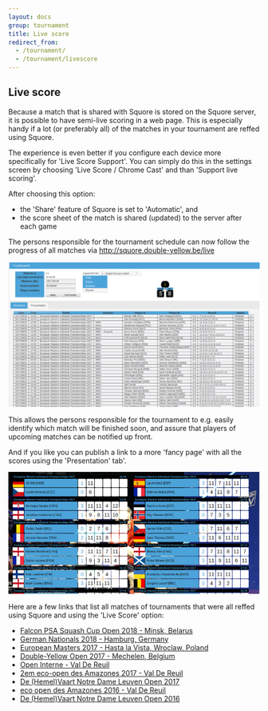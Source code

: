 ```yaml
---
layout: docs
group: tournament
title: Live score
redirect_from:
  - /tournament/
  - /tournament/livescore
---
```

## Live score

Because a match that is shared with Squore is stored on the Squore server, it is possible to have semi-live scoring in a web page.
This is especially handy if a lot (or preferably all) of the matches in your tournament are reffed using Squore.

The experience is even better if you configure each device more specifically for 'Live Score Support'.
You can simply do this in the settings screen by choosing 'Live Score / Chrome Cast' and than 'Support live scoring'.

After choosing this option:
* the 'Share' feature of Squore is set to 'Automatic', and
* the score sheet of the match is shared (updated) to the server after each game

The persons responsible for the tournament schedule can now follow the progress of all matches via <http://squore.double-yellow.be/live>

![Squore Live Score Site"](../img/sb.livescore.page.png)

This allows the persons responsible for the tournament to e.g. easily identify which match will be finished soon, and assure that players of upcoming matches can be notified up front. 

And if you like you can publish a link to a more 'fancy page' with all the scores using the 'Presentation' tab'.

![Squore Live Score Fancy"](../img/sb.livescore.fancy.png)
 

Here are a few links that list all matches of tournaments that were all reffed using Squore and using the 'Live Score' option:
* [Falcon PSA Squash Cup Open 2018 - Minsk, Belarus](http://squore.double-yellow.be/live?fullscreen=true&after=2018-02-15&eventContains=Falcon+PSA)
* [German Nationals 2018 - Hamburg, Germany](http://squore.double-yellow.be/live?hideColumns=eventBig&after=2018-02-15&eventContains=Einzelmeisterschaften)
* [European Masters 2017 - Hasta la Vista, Wroclaw, Poland](http://squore.double-yellow.be/live?after=2017-08-30&eventContains=European&activeTab=tabBig&fullscreen=true)
* [Double-Yellow Open 2017 - Mechelen, Belgium](http://squore.double-yellow.be/live?after=2017-04-29&eventContains=Double&activeTab=tabBig&fullscreen=true)
* [Open Interne - Val De Reuil](http://squore.double-yellow.be/live?after=2017-06-13&eventContains=Open+Interne)
* [2em eco-open des Amazones 2017 - Val De Reuil](http://squore.double-yellow.be/live?after=2017-06-02&eventContains=eco)
* [De (Hemel)Vaart Notre Dame Leuven Open 2017](http://squore.double-yellow.be/live?after=2017-05-24&eventContains=Vaart)
* [eco open des Amazones 2016 - Val De Reuil](http://squore.double-yellow.be/live?after=2016-06-04&eventContains=eco)
* [De (Hemel)Vaart Notre Dame Leuven Open 2016](http://squore.double-yellow.be/live?after=2016-05-05&eventContains=Vaart)

